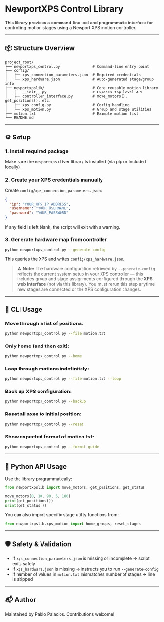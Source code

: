 # NewportXPS Control Library

This library provides a command-line tool and programmatic interface for controlling motion stages using a Newport XPS motion controller.

---

## 📦 Structure Overview

```
project_root/
├── newportxps_control.py               # Command-line entry point
├── config/
│   ├── xps_connection_parameters.json  # Required credentials
│   └── xps_hardware.json               # Auto-generated stage/group info
├── newportxpslib/                      # Core reusable motion library
│   ├── __init__.py                     # Exposes top-level API
│   ├── controller_interface.py         # move_motors(), get_positions(), etc.
│   ├── xps_config.py                   # Config handling
│   └── xps_motion.py                   # Group and stage utilities
├── motion.txt                          # Example motion list
└── README.md
```

---

## ⚙️ Setup

### 1. Install required package
Make sure the `newportxps` driver library is installed (via pip or included locally).

### 2. Create your XPS credentials manually
Create `config/xps_connection_parameters.json`:
```json
{
  "ip": "YOUR_XPS_IP_ADDRESS",
  "username": "YOUR_USERNAME",
  "password": "YOUR_PASSWORD"
}
```
If any field is left blank, the script will exit with a warning.

### 3. Generate hardware map from controller
```bash
python newportxps_control.py --generate-config
```
This queries the XPS and writes `config/xps_hardware.json`.

> ⚠️ **Note:** The hardware configuration retrieved by `--generate-config` reflects the current system setup in your XPS controller — this includes group and stage assignments configured through the **XPS web interface** (not via this library). You must rerun this step anytime new stages are connected or the XPS configuration changes. 

---

## 🚀 CLI Usage

### Move through a list of positions:
```bash
python newportxps_control.py --file motion.txt
```

### Only home (and then exit):
```bash
python newportxps_control.py --home
```

### Loop through motions indefinitely:
```bash
python newportxps_control.py --file motion.txt --loop
```

### Back up XPS configuration:
```bash
python newportxps_control.py --backup
```

### Reset all axes to initial position:
```bash
python newportxps_control.py --reset
```

### Show expected format of motion.txt:
```bash
python newportxps_control.py --format-guide
```

---

## 🧠 Python API Usage

Use the library programmatically:

```python
from newportxpslib import move_motors, get_positions, get_status

move_motors(0, 10, 90, 5, 180)
print(get_positions())
print(get_status())
```

You can also import specific stage utility functions from:
```python
from newportxpslib.xps_motion import home_groups, reset_stages
```

---

## 🛡️ Safety & Validation
- If `xps_connection_parameters.json` is missing or incomplete → script exits safely
- If `xps_hardware.json` is missing → instructs you to run `--generate-config`
- If number of values in `motion.txt` mismatches number of stages → line is skipped

---


## 📬 Author
Maintained by Pablo Palacios. Contributions welcome!

